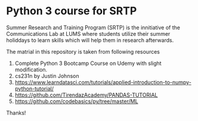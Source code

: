# Python 3 course for SRTP

Summer Research and Training Program (SRTP) is the innitiative of the Communications Lab at LUMS where students utilize their summer holiddays to learn skills which will help them in research afterwards. 

The matrial in this repository is taken from following resources 
1. Complete Python 3 Bootcamp Course on Udemy with slight modification.
2. cs231n by Justin Johnson
3. https://www.learndatasci.com/tutorials/applied-introduction-to-numpy-python-tutorial/
4. https://github.com/TirendazAcademy/PANDAS-TUTORIAL
5. https://github.com/codebasics/py/tree/master/ML

Thanks!
